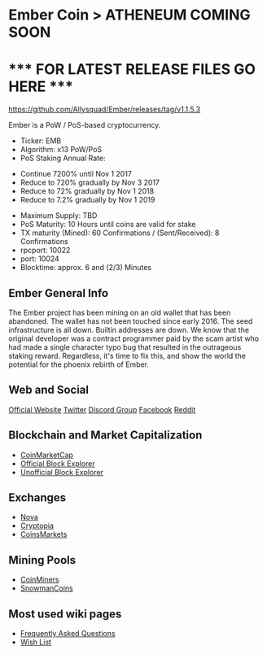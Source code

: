 Ember Coin > ATHENEUM COMING SOON
==========

*** FOR LATEST RELEASE FILES GO HERE ***
==========

https://github.com/Allysquad/Ember/releases/tag/v1.1.5.3



Ember is a PoW / PoS-based cryptocurrency.

* Ticker: EMB
* Algorithm: x13 PoW/PoS
* PoS Staking Annual Rate:
- Continue 7200% until Nov 1 2017
- Reduce to 720% gradually by Nov 3 2017
- Reduce to  72% gradually by Nov 1 2018
- Reduce to 7.2% gradually by Nov 1 2019
* Maximum Supply: TBD
* PoS Maturity: 10 Hours until coins are valid for stake
* TX maturity (Mined): 60 Confirmations / (Sent/Received): 8 Confirmations
* rpcport: 10022
* port: 10024
* Blocktime: approx. 6 and (2/3) Minutes

Ember General Info
------------------
The Ember project has been mining on an old wallet that has been abandoned. The wallet has not been touched since early 2016. The seed infrastructure is all down. Builtin addresses are down. We know that the original developer was a contract programmer paid by the scam artist who had made a single character typo bug that resulted in the outrageous staking reward. Regardless, it's time to fix this, and show the world the potential for the phoenix rebirth of Ember.

Web and Social
--------------
[Official Website](https://www.embercoin.io/)
[Twitter](https://twitter.com/emberblockchain)
[Discord Group](https://discordapp.com/invite/UnYqVNJ)
[Facebook](https://www.facebook.com/groups/officialembercoin/)
[Reddit](https://www.reddit.com/r/embercoin/)

Blockchain and Market Capitalization
------------------------------------
* [CoinMarketCap](https://coinmarketcap.com/currencies/embercoin/#charts)
* [Official Block Explorer](http://explorer.embercoin.io/)
* [Unofficial Block Explorer](http://www.embexplorer.tk/EMB/)

Exchanges
---------
* [Nova](https://novaexchange.com/market/LTC_EMB/)
* [Cryptopia](https://www.cryptopia.co.nz/Exchange/?market=EMB_LTC)
* [CoinsMarkets](https://coinsmarkets.com/trade-BTC-EMB.htm)

Mining Pools
------------
* [CoinMiners](http://coinminers.net/)
* [SnowmanCoins](http://pool.snowmancoins.com/)

Most used wiki pages
--------------------
* [Frequently Asked Questions](https://github.com/EmberCoin/Ember/wiki/Frequently-Asked-Questions)
* [Wish List](https://github.com/EmberCoin/Ember/wiki/Wish-List)

